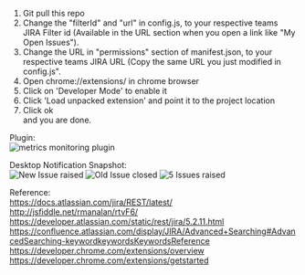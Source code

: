 1) Git pull this repo<br/>
2) Change the "filterId" and "url" in config.js, to your respective teams JIRA Filter id (Available in the URL section when you open a link like "My Open Issues"). <br/>
3) Change the URL in "permissions" section of manifest.json, to your respective teams JIRA URL (Copy the same URL you just modified in config.js". <br/>
3) Open chrome://extensions/ in chrome browser<br/>
4) Click on 'Developer Mode' to enable it<br/>
5) Click 'Load unpacked extension' and point it to the project location<br/>
6) Click ok<br/>
and you are done.
 
Plugin: <br/>
![metrics monitoring plugin](https://github.corp.inmobi.com/nishant-gupta/jira-monitoring-chrome-client/raw/master/jira_plugin.png)
 
Desktop Notification Snapshot: <br/>
![New Issue raised](https://github.corp.inmobi.com/kishore-bandi/jira-monitoring-chrome-client/blob/master/desktopNotification1.png)
![Old Issue closed](https://github.corp.inmobi.com/kishore-bandi/jira-monitoring-chrome-client/blob/master/desktopNotification2.png)
![5 Issues raised](https://github.corp.inmobi.com/kishore-bandi/jira-monitoring-chrome-client/blob/master/desktopNotification3.png)


Reference:<br/>
https://docs.atlassian.com/jira/REST/latest/ <br/>
http://jsfiddle.net/rmanalan/rtvF6/<br/>
https://developer.atlassian.com/static/rest/jira/5.2.11.html<br/>
https://confluence.atlassian.com/display/JIRA/Advanced+Searching#AdvancedSearching-keywordkeywordsKeywordsReference<br/>
https://developer.chrome.com/extensions/overview<br/>
https://developer.chrome.com/extensions/getstarted<br/>

